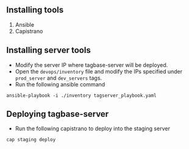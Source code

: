 Installing tools
----------------
1. Ansible
2. Capistrano

Installing server tools
-----------------------
- Modify the server IP where tagbase-server will be deployed.
- Open the `devops/inventory` file and modify the IPs specified under `prod_server` and `dev_servers` tags.
- Run the following ansible command
```
ansible-playbook -i ./inventory tagserver_playbook.yaml
```

Deploying tagbase-server
------------------------
- Run the following capistrano to deploy into the staging server
```
cap staging deploy
```

